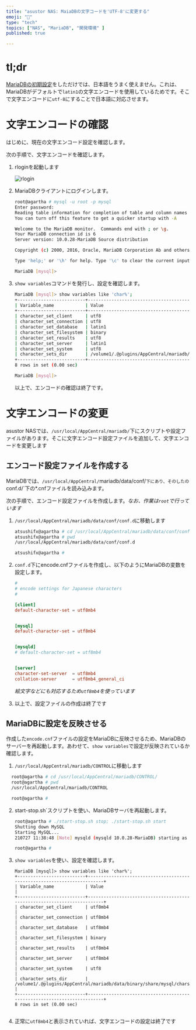 ```yaml
---
title: "asustor NAS: MaiaDBの文字コードを'UTF-8'に変更する"
emoji: "🍆"
type: "tech"
topics: ["NAS", "MariaDB", "開発環境" ]
published: true

---
```


# tl;dr

[MariaDBの初期設定](nas-mariadb-initdb.md)をしただけでは、日本語をうまく使えません。これは、MariaDBがデフォルトで`latin1`の文字エンコードを使用しているためです。そこで文字エンコードに`utf-8`にすることで日本語に対応させます。



# 文字エンコードの確認

はじめに、現在の文字エンコード設定を確認します。

次の手順で、文字エンコードを確認します。

1. rloginを起動します

   ![rlogin](https://i.imgur.com/H42JOGZ.jpg)



2. MariaDBクライアントにログインします。

   ``` bash
   root@agartha # mysql -u root -p mysql
   Enter password:
   Reading table information for completion of table and column names
   You can turn off this feature to get a quicker startup with -A
   
   Welcome to the MariaDB monitor.  Commands end with ; or \g.
   Your MariaDB connection id is 6
   Server version: 10.0.28-MariaDB Source distribution
   
   Copyright (c) 2000, 2016, Oracle, MariaDB Corporation Ab and others.
   
   Type 'help;' or '\h' for help. Type '\c' to clear the current input statement.
   
   MariaDB [mysql]>
   ```



3. `show variables`コマンドを発行し、設定を確認します。

   ``` bash
   MariaDB [mysql]> show variables like 'char%';
   +--------------------------+-------------------------------------------------------------------------+
   | Variable_name            | Value                                                                   |
   +--------------------------+-------------------------------------------------------------------------+
   | character_set_client     | utf8                                                                    |
   | character_set_connection | utf8                                                                    |
   | character_set_database   | latin1                                                                  |
   | character_set_filesystem | binary                                                                  |
   | character_set_results    | utf8                                                                    |
   | character_set_server     | latin1                                                                  |
   | character_set_system     | utf8                                                                    |
   | character_sets_dir       | /volume1/.@plugins/AppCentral/mariadb/data/binary/share/mysql/charsets/ |
   +--------------------------+-------------------------------------------------------------------------+
   8 rows in set (0.00 sec)
   
   MariaDB [mysql]>
   ```



   以上で、エンコードの確認は終了です。


# 文字エンコードの変更

   asustor NASでは、`/usr/local/AppCentral/mariadb/`下にスクリプトや設定ファイルがあります。そこに文字エンコード設定ファイルを追加して、文字エンコードを変更します


## エンコード設定ファイルを作成する


   MariaDBでは、`/usr/local/AppCentral/`mariadb/data/conf/`下にあり、そのしたの`conf.d/`下の*.cnfファイルを読み込みます。

   次の手順で、エンコード設定ファイルを作成します。*なお、作業は`root`で行っています*


1. `/usr/local/AppCentral/mariadb/data/conf/conf.d`に移動します

      ``` bash
      atsushifx@agartha # cd /usr/local/AppCentral/mariadb/data/conf/conf.d/
      atsushifx@agartha # pwd
      /usr/local/AppCentral/mariadb/data/conf/conf.d
      
      atsushifx@agartha #
      ```




2. `conf.d`下にencode.cnfファイルを作成し、以下のようにMariaDBの変数を設定します。

      ``` encode.cnf
      #
      # encode settings for Japanese characters
      #
      
      [client]
      default-character-set = utf8mb4


      [mysql]
      default-character-set = utf8mb4


      [mysqld]
      # default-character-set = utf8mb4


      [server]
      character-set-server  = utf8mb4
      collation-server      = utf8mb4_general_ci
    
      ```
    
      *絵文字などにも対応するため`utf8mb4`を使っています*



3. 以上で、設定ファイルの作成は終了です





## MariaDBに設定を反映させる


  作成した`encode.cnf`ファイルの設定をMariaDBに反映させるため、MariaDBのサーバーを再起動します。あわせて、`show variables`で設定が反映されているか確認します。

1. `/usr/local/AppCentral/mariadb/CONTROL`に移動します

``` bash
  root@agartha # cd /usr/local/AppCentral/mariadb/CONTROL/
  root@agartha # pwd
  /usr/local/AppCentral/mariadb/CONTROL

  root@agartha #
```



2.  start-stop.sh`スクリプトを使い、MariaDBサーバを再起動します。

      ``` bash
      root@agartha # ./start-stop.sh stop; ./start-stop.sh start
      Shutting down MySQL
      Starting MySQL...
      210727 11:38:48 [Note] mysqld (mysqld 10.0.28-MariaDB) starting as process 5578 ...
    
      root@agartha #
      ```



3. `show variables`を使い、設定を確認します。

      ``` mysql
      MariaDB [mysql]> show variables like 'char%';
      +--------------------------+-------------------------------------------------------------------------+
      | Variable_name            | Value                                                                   |
      +--------------------------+-------------------------------------------------------------------------+
      | character_set_client     | utf8mb4                                                                 |
      | character_set_connection | utf8mb4                                                                 |
      | character_set_database   | utf8mb4                                                                 |
      | character_set_filesystem | binary                                                                  |
      | character_set_results    | utf8mb4                                                                 |
      | character_set_server     | utf8mb4                                                                 |
      | character_set_system     | utf8                                                                    |
      | character_sets_dir       | /volume1/.@plugins/AppCentral/mariadb/data/binary/share/mysql/charsets/ |
      +--------------------------+-------------------------------------------------------------------------+
      8 rows in set (0.00 sec)


      ```




4.  正常に`utf8mb4`と表示されていれば、文字エンコードの設定は終了です



